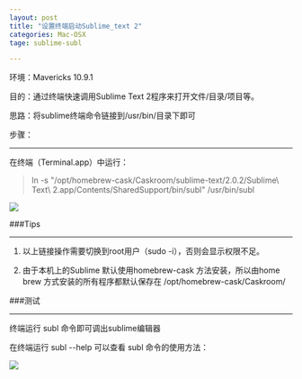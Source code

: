 ```yaml
---
layout: post
title: "设置终端启动Sublime_text 2"
categories: Mac-OSX
tage: sublime-subl

---
```


环境：Mavericks 10.9.1

目的：通过终端快速调用Sublime Text 2程序来打开文件/目录/项目等。

思路：将sublime终端命令链接到/usr/bin/目录下即可

步骤：

---

在终端（Terminal.app）中运行：
>ln -s "/opt/homebrew-cask/Caskroom/sublime-text/2.0.2/Sublime\ Text\ 2.app/Contents/SharedSupport/bin/subl" /usr/bin/subl

![](
http://bravelee.u.qiniudn.com/subl-con-1.png
)

###Tips

---
1. 以上链接操作需要切换到root用户（sudo -i），否则会显示权限不足。
          
2. 由于本机上的Sublime 默认使用homebrew-cask 方法安装，所以由home brew 方式安装的所有程序都默认保存在 /opt/homebrew-cask/Caskroom/


###测试

---
终端运行 subl 命令即可调出sublime编辑器

在终端运行 subl --help 可以查看 subl 命令的使用方法：

![](http://bravelee.u.qiniudn.com/subl-con-2.png
)